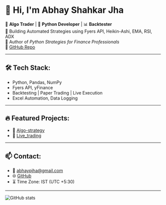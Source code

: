 # 👋 Hi, I'm Abhay Shahkar Jha

🎯 **Algo Trader** | 🐍 **Python Developer** | 📊 **Backtester**  
🚀 Building Automated Strategies using Fyers API, Heikin-Ashi, EMA, RSI, ADX  
📘 Author of *Python Strategies for Finance Professionals*  
🔗 [GitHub Repo](https://github.com/Abhaypjha/Algo-strategy)

---

## 🛠️ Tech Stack:
- Python, Pandas, NumPy
- Fyers API, yFinance
- Backtesting | Paper Trading | Live Execution
- Excel Automation, Data Logging

---

## 🔥 Featured Projects:
- 📌 [Algo-strategy](https://github.com/Abhaypjha/Algo-strategy)
- 📌 [Live_trading](https://github.com/Abhaypjha/Live_trading)

---

## 📫 Contact:
- 📧 abhaypjha@gmail.com
- 🌐 [GitHub](https://github.com/Abhaypjha)
- ⏳ Time Zone: IST (UTC +5:30)

---

![GitHub stats](https://github-readme-stats.vercel.app/api?username=Abhaypjha&show_icons=true&theme=tokyonight)
